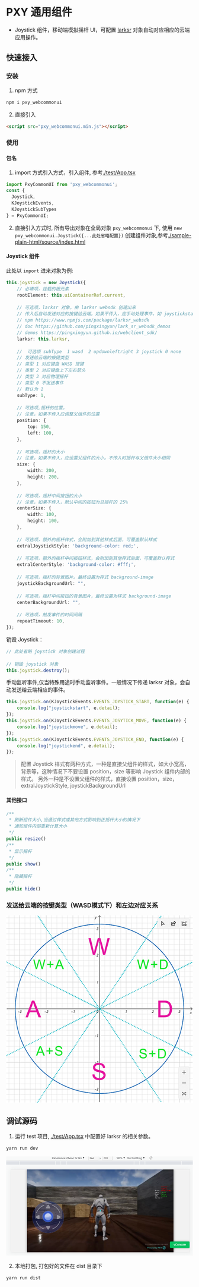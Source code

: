 # PXY 通用组件

* Joystick 组件，移动端模拟摇杆 UI，可配置 [larksr](https://www.npmjs.com/package/larksr_websdk) 对象自动对应相应的云端应用操作。

## 快速接入

### 安装

1. npm 方式

```cmd
npm i pxy_webcommonui
```

2. 直接引入

```html
<script src="pxy_webcommonui.min.js"></script>
```

### 使用

#### 包名

1. import 方式引入方式，引入组件, 参考[./test/App.tsx](./test/App.tsx)

```typescript
import PxyCommonUI from 'pxy_webcommonui';
const { 
  Joystick, 
  KJoystickEvents,
  KJoystickSubTypes
} = PxyCommonUI;
```

2. 直接引入方式时, 所有导出对象在全局对象 `pxy_webcommonui` 下, 使用 `new pxy_webcommonui.Joystick({...此处省略配置})` 创建组件对象,参考[./sample-plain-html/source/index.html](./sample-plain-html/source/index.html)

#### Joystick 组件

此处以 `import` 进来对象为例:

```typescript
this.joystick = new Joystick({
    // 必填项，挂载的根元素
    rootElement: this.uiContainerRef.current, 

    // 可选项，larksr 对象，由 larksr websdk 创建出来
    // 传入后自动发送对应的按键给云端。如果不传入，应手动处理事件，如 joystickstart joystickmove joystickend
    // npm https://www.npmjs.com/package/larksr_websdk
    // doc https://github.com/pingxingyun/lark_sr_websdk_demos
    // demos https://pingxingyun.github.io/webclient_sdk/
    larksr: this.larksr,

    //  可选项 subType  1 wasd  2 updownleftright 3 joystick 0 none
    // 发送给云端的按键类型
    // 类型 1 对应键盘 WASD 按键
    // 类型 2 对应键盘上下左右箭头
    // 类型 3 对应物理摇杆
    // 类型 0 不发送事件
    // 默认为 1
    subType: 1,

    // 可选项,摇杆的位置。
    // 注意，如果不传入应调整父组件的位置
    position: {
        top: 150,
        left: 100,
    },

    // 可选项，摇杆的大小
    // 注意，如果不传入，应设置父组件的大小。不传入时摇杆与父组件大小相同
    size: {
        width: 200, 
        height: 200,
    },

    // 可选项，摇杆中间按钮的大小
    // 注意，如果不传入，默认中间的按钮为总摇杆的 25%
    centerSize: {
        width: 100,
        height: 100,
    },

    // 可选项，额外的摇杆样式，会附加到其他样式后面，可覆盖默认样式
    extralJoystickStyle: 'background-color: red;',

    // 可选项，额外的摇杆中间按钮样式，会附加到其他样式后面，可覆盖默认样式
    extralCenterStyle: 'background-color: #fff;',

    // 可选项，摇杆的背景图片。最终设置为样式 background-image
    joystickBackgroundUrl: "",

    // 可选项，摇杆中间按钮的背景图片，最终设置为样式 background-image
    centerBackgroundUrl: "",

    // 可选项，触发事件的时间间隔
    repeatTimeout: 10,
});
```

销毁 Joystick：

```typescript
// 此处省略 joystick 对象创建过程

// 销毁 joystick 对象
this.joystick.destroy();
```

手动监听事件,仅当特殊用途时手动监听事件。一般情况下传递 larksr 对象，会自动发送给云端相应的事件。

```typescript
this.joystick.on(KJoystickEvents.EVENTS_JOYSTICK_START, function(e) {
    console.log("joystickstart", e.detail);
});
this.joystick.on(KJoystickEvents.EVENTS_JOSYTICK_MOVE, function(e) {
    console.log("joystickmove", e.detail);
});
this.joystick.on(KJoystickEvents.EVENTS_JOYSTICK_END, function(e) {
    console.log("joystickend", e.detail);
});
```

> 配置 Joystick 样式有两种方式，一种是直接父组件的样式，如大小宽高，背景等，这种情况下不要设置 position，size 等影响 Joystick 组件内部的样式。
> 另外一种是不设置父组件的样式，直接设置 position，size，extralJoystickStyle, joystickBackgroundUrl

#### 其他接口

```typescript
/**
 * 刷新组件大小,当通过样式或其他方式影响到正摇杆大小的情况下
 * 通知组件内部重新计算大小
 */
public resize()
/**
 * 显示摇杆
 */
public show()
/**
 * 隐藏摇杆
 */
public hide()
```

### 发送给云端的按键类型（WASD模式下）和左边对应关系

![](./doc/wasd.png)

## 调试源码

1. 运行 test 项目, [./test/App.tsx](./test/App.tsx) 中配置好 larksr 的相关参数。

```bash
yarn run dev
```

![](./doc/test.png)

2. 本地打包, 打包好的文件在 dist 目录下

```bash
yarn run dist
```
